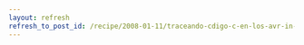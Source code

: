 ```yaml
---
layout: refresh
refresh_to_post_id: /recipe/2008-01-11/traceando-cdigo-c-en-los-avr-in-circuit-avarice
---
```

